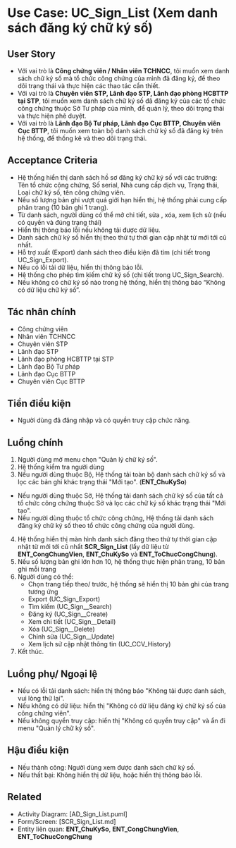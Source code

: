 # Use Case: UC_Sign_List (Xem danh sách đăng ký chữ ký số)

## User Story
- Với vai trò là **Công chứng viên / Nhân viên TCHNCC**, tôi muốn xem danh sách chữ ký số mà tổ chức công chứng của mình đã đăng ký, để theo dõi trạng thái và thực hiện các thao tác cần thiết.
- Với vai trò là **Chuyên viên STP, Lãnh đạo STP, Lãnh đạo phòng HCBTTP tại STP**, tôi muốn xem danh sách chữ ký số đã đăng ký của các tổ chức công chứng thuộc Sở Tư pháp của mình, để quản lý, theo dõi trạng thái và thực hiện phê duyệt.
- Với vai trò là **Lãnh đạo Bộ Tư pháp, Lãnh đạo Cục BTTP, Chuyên viên Cục BTTP**, tôi muốn xem toàn bộ danh sách chữ ký số đã đăng ký trên hệ thống, để thống kê và theo dõi trạng thái.

## Acceptance Criteria
- Hệ thống hiển thị danh sách hồ sơ đăng ký chữ ký số với các trường: Tên tổ chức công chứng, Số serial, Nhà cung cấp dịch vụ, Trạng thái, Loại chữ ký số, tên công chứng viên.
- Nếu số lượng bản ghi vượt quá giới hạn hiển thị, hệ thống phải cung cấp phân trang (10 bản ghi 1 trang).
- Từ danh sách, người dùng có thể mở chi tiết, sửa , xóa, xem lịch sử (nếu có quyền và đúng trạng thái)
- Hiển thị thông báo lỗi nếu không tải được dữ liệu.
- Danh sách chữ ký số hiển thị theo thứ tự thời gian cập nhật từ mới tới cũ nhất.
- Hỗ trợ xuất (Export) danh sách theo điều kiện đã tìm  (chi tiết trong UC_Sign_Export).
- Nếu có lỗi tải dữ liệu, hiển thị thông báo lỗi.
- Hệ thống cho phép tìm kiếm chữ ký số (chi tiết trong UC_Sign_Search).    
- Nếu không có chữ ký số nào trong hệ thống, hiển thị thông báo “Không có dữ liệu chữ ký số”. 

## Tác nhân chính
- Công chứng viên
- Nhân viên TCHNCC
- Chuyên viên STP
- Lãnh đạo STP
- Lãnh đạo phòng HCBTTP tại STP
- Lãnh đạo Bộ Tư pháp
- Lãnh đạo Cục BTTP
- Chuyên viên Cục BTTP

## Tiền điều kiện
- Người dùng đã đăng nhập và có quyền truy cập chức năng.

## Luồng chính
1. Người dùng mở menu chọn "Quản lý chữ ký số".
2. Hệ thống kiểm tra người dùng
3. Nếu người dùng thuộc Bộ, Hệ thống tải toàn bộ danh sách chữ ký số và lọc các bản ghi khác trạng thái "Mới tạo". (**ENT_ChuKySo**)
- Nếu người dùng thuộc Sở, Hệ thống tải danh sách chữ ký số của tất cả tổ chức công chứng thuộc Sở và lọc các chữ ký số khác trạng thái "Mới tạo".
- Nếu người dùng thuộc tổ chức công chứng, Hệ thống tải danh sách đăng ký chữ ký số theo tổ chức công chứng của người dùng.
4. Hệ thống hiển thị màn hình danh sách đăng theo thứ tự thời gian cập nhật từ mới tới cũ nhất **SCR_Sign_List** (lấy dữ liệu từ **ENT_CongChungVien**, **ENT_ChuKySo** và **ENT_ToChucCongChung**).
5. Nếu số lượng bản ghi lớn hơn 10, hệ thống thực hiện phân trang, 10 bản ghi mỗi trang
6. Người dùng có thể:
   - Chọn trang tiếp theo/ trước, hệ thống sẽ hiển thị 10 bản ghi của trang tương ứng
   - Export (UC_Sign_Export)
   - Tìm kiếm (UC_Sign__Search)
   - Đăng ký (UC_Sign__Create)
   - Xem chi tiết (UC_Sign__Detail)
   - Xóa (UC_Sign__Delete)
   - Chỉnh sửa (UC_Sign__Update)
   - Xem lịch sử cập nhật thông tin (UC_CCV_History)
5. Kết thúc.

## Luồng phụ/ Ngoại lệ
- Nếu có lỗi tải danh sách: hiển thị thông báo "Không tải được danh sách, vui lòng thử lại".
- Nếu không có dữ liệu: hiển thị "Không có dữ liệu đăng ký chữ ký số của công chứng viên".
- Nếu không quyền truy cập: hiển thị "Không có quyền truy cập" và ẩn đi menu "Quản lý chữ ký số".

## Hậu điều kiện
- Nếu thành công: Người dùng xem được danh sách chữ ký số.
- Nếu thất bại: Không hiển thị dữ liệu, hoặc hiển thị thông báo lỗi.

## Related
- Activity Diagram: [AD_Sign_List.puml]
- Form/Screen: [SCR_Sign_List.md]
- Entity liên quan: **ENT_ChuKySo**, **ENT_CongChungVien**, **ENT_ToChucCongChung**